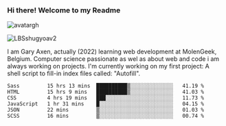 ### Hi there! Welcome to my Readme 
![avatargh](https://user-images.githubusercontent.com/22075644/164934471-9e8af8ff-56fa-42c4-8061-5c7410433886.png)

![LBSshugyoav2](https://user-images.githubusercontent.com/22075644/164934218-25b846e8-bf56-4a0e-bd88-ab444310d7a8.png)



I am Gary Axen, actually (2022) learning web development at MolenGeek, Belgium.
Computer science passionate as wel as about web and code i am always working on projects.
I'm currently working on my first project: A shell script to fill-in index files called: "Autofill". 
<!--START_SECTION:waka-->

```text
Sass         15 hrs 13 mins  ██████████▒░░░░░░░░░░░░░░   41.19 %
HTML         15 hrs 9 mins   ██████████▒░░░░░░░░░░░░░░   41.03 %
CSS          4 hrs 19 mins   ███░░░░░░░░░░░░░░░░░░░░░░   11.73 %
JavaScript   1 hr 31 mins    █░░░░░░░░░░░░░░░░░░░░░░░░   04.15 %
JSON         22 mins         ▒░░░░░░░░░░░░░░░░░░░░░░░░   01.03 %
SCSS         16 mins         ▒░░░░░░░░░░░░░░░░░░░░░░░░   00.74 %
```

<!--END_SECTION:waka-->

<!--
**LeBigSky/LebigSky** is a ✨ _special_ ✨ repository because its `README.md` (this file) appears on your GitHub profile.


as to get you started:

- 🔭 I’m currently working on ...
- 🌱 I’m currently learning ...
- 👯 I’m looking to collaborate on ...
- 🤔 I’m looking for help with ...
- 💬 Ask me about ...
- 📫 How to reach me: ...
- 😄 Pronouns: ...
- ⚡ Fun fact: ...
-->
